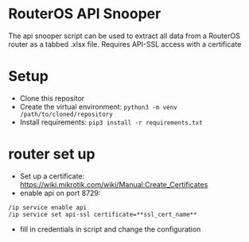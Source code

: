 # RouterOS API Snooper
The api snooper script can be used to extract all data from a RouterOS router as a tabbed .xlsx file. Requires API-SSL access with a certificate

# Setup
- Clone this repositor
- Create the virtual environment: `python3 -m venv /path/to/cloned/repository`
- Install requirements: `pip3 install -r requirements.txt`

# router set up
- Set up a certificate: https://wiki.mikrotik.com/wiki/Manual:Create_Certificates
- enable api on port 8729:
```
/ip service enable api
/ip service set api-ssl certificate=**ssl_cert_name**
```
- fill in credentials in script and change the configuration
